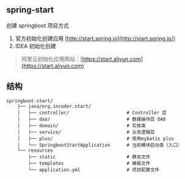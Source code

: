 ## spring-start

创建 springboot 项目方式
1. 官方初始化创建应用 [http://start.spring.io](http://start.spring.io/)
2. IDEA 初始化创建

>阿里云初始化应用网站：[https://start.aliyun.com](https://start.aliyun.com)

## 结构

```
springboot-start/
    ├── java/org.incoder.start/
    │   ├── controller/                     # Controller 层
    │   ├── dao/                            # 数据操作层 DAO
    │   ├── domain/                         # 实体类
    │   ├── service/                        # 业务逻辑层
    │   ├── plus/                           # 使用mybatis plus
    │   └── SpringbootStartApplication      # 当前模块启动类（入口）
    └── resources
        ├── static                          # 静态文件
        ├── templates                       # 模板文件
        └── application.yml                 # 项目配置文件
```
